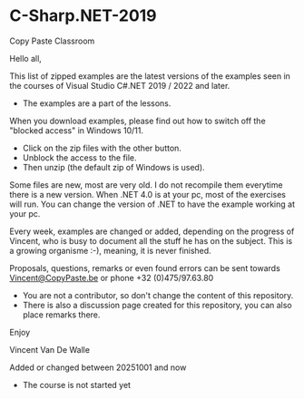 # C-Sharp.NET-2019
Copy Paste Classroom

Hello all,

This list of zipped examples are the latest versions of the examples seen in the courses of Visual Studio C#.NET 2019 / 2022 and later.
- The examples are a part of the lessons.
 
When you download examples, please find out how to switch off the "blocked access" in Windows 10/11.
- Click on the zip files with the other button.
- Unblock the access to the file.
- Then unzip (the default zip of Windows is used).

Some files are new, most are very old. I do not recompile them everytime there is a new version. When .NET 4.0 is at your pc, most of the exercises will run.
You can change the version of .NET to have the example working at your pc.

Every week, examples are changed or added, depending on the progress of Vincent, who is busy to document all the stuff he has on the subject.
This is a growing organisme :-), meaning, it is never finished.

Proposals, questions, remarks or even found errors can be sent towards Vincent@CopyPaste.be or phone +32 (0)475/97.63.80
- You are not a contributor, so don't change the content of this repository.
- There is also a discussion page created for this repository, you can also place remarks there.

Enjoy

Vincent Van De Walle

Added or changed between 20251001 and now 
- The course is not started yet
